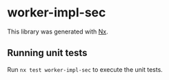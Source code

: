 # worker-impl-sec

This library was generated with [Nx](https://nx.dev).

## Running unit tests

Run `nx test worker-impl-sec` to execute the unit tests.
